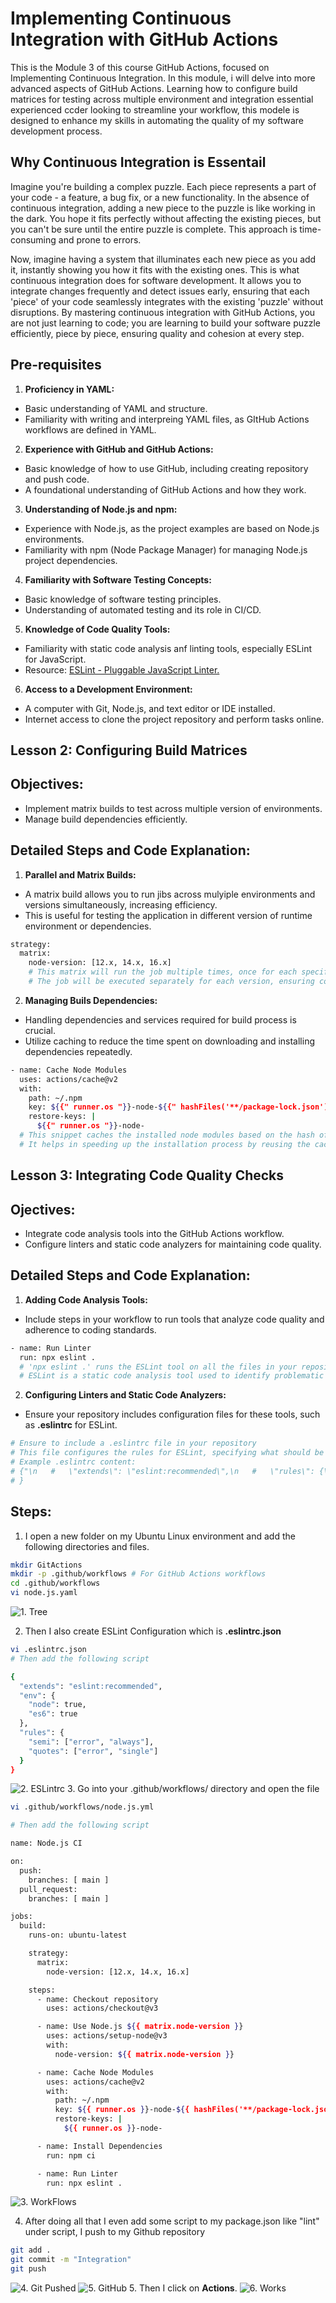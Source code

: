 # Implementing Continuous Integration with GitHub Actions

This is the Module 3 of this course GitHub Actions, focused on Implementing Continuous Integration. In this module, i will delve into more advanced aspects of GitHub Actions. Learning how to configure build matrices for testing across multiple environment and integration essential experienced ccder looking to streamline your workflow, this modele is designed to enhance my skills in automating the quality of my software development process.

## Why Continuous Integration is Essentail

Imagine you're building a complex puzzle. Each piece represents a part of your code - a feature, a bug fix, or a new functionality. In the absence of continuous integration, adding a new piece to the puzzle is like working in the dark. You hope it fits perfectly without affecting the existing pieces, but you can't be sure until the entire puzzle is complete. This approach is time-consuming and prone to errors. 

Now, imagine having a system that illuminates each new piece as you add it, instantly showing you how it fits with the existing ones. This is what continuous integration does for software development. It allows you to integrate changes frequently and detect issues early, ensuring that each 'piece' of your code seamlessly integrates with the existing 'puzzle' without disruptions. By mastering continuous integration with GitHub Actions, you are not just learning to code; you are learning to build your software puzzle efficiently, piece by piece, ensuring quality and cohesion at every step.

## Pre-requisites

1. **Proficiency in YAML:**
- Basic understanding of YAML and structure.
- Familiarity with writing and interpreing YAML files, as GItHub Actions workflows are defined in YAML.

2. **Experience with GitHub and GitHub Actions:**
- Basic knowledge of how to use GitHub, including creating repository and push code.
- A foundational understanding of GitHub Actions and how they work.

3. **Understanding of Node.js and npm:**
- Experience with Node.js, as the project examples are based on Node.js environments.
- Familiarity with npm (Node Package Manager) for managing Node.js project dependencies.

4. **Familiarity with Software Testing Concepts:**
- Basic knowledge of software testing principles.
- Understanding of automated testing and its role in CI/CD.

5. **Knowledge of Code Quality Tools:**
- Familiarity with static code analysis anf linting tools, especially ESLint for JavaScript.
- Resource: [ESLint - Pluggable JavaScript Linter.](https://eslint.org/)

6. **Access to a Development Environment:**
- A computer with Git, Node.js, and text editor or IDE installed.
- Internet access to clone the project repository and perform tasks online.

## **Lesson 2: Configuring Build Matrices**

## **Objectives:**
- Implement matrix builds to test across multiple version of environments.
- Manage build dependencies efficiently.

## **Detailed Steps and Code Explanation:**
1. **Parallel and Matrix Builds:**
- A matrix build allows you to run jibs across mulyiple environments and versions simultaneously, increasing efficiency.
- This is useful for testing the application in different version of runtime environment or dependencies.
```bash
strategy:
  matrix:
    node-version: [12.x, 14.x, 16.x]
    # This matrix will run the job multiple times, once for each specified Node.js version (12.x, 14.x, 16.x).
    # The job will be executed separately for each version, ensuring compatibility across these versions.
```

2. **Managing Buils Dependencies:**
- Handling dependencies and services required for build process is crucial.
- Utilize caching to reduce the time spent on downloading and installing dependencies repeatedly.
```bash
- name: Cache Node Modules
  uses: actions/cache@v2
  with:
    path: ~/.npm
    key: ${{" runner.os "}}-node-${{" hashFiles('**/package-lock.json') "}}
    restore-keys: |
      ${{" runner.os "}}-node-
  # This snippet caches the installed node modules based on the hash of the 'package-lock.json' file.
  # It helps in speeding up the installation process by reusing the cached modules when the 'package-lock.json' file hasn't changed.
```

## **Lesson 3: Integrating Code Quality Checks**
## **Ojectives:**
- Integrate code analysis tools into the GitHub Actions workflow.
- Configure linters and static code analyzers for maintaining code quality.

## Detailed Steps and Code Explanation:
1. **Adding Code Analysis Tools:**
- Include steps in your workflow to run tools that analyze code quality and adherence to coding standards.
```bash
- name: Run Linter
  run: npx eslint .
  # 'npx eslint .' runs the ESLint tool on all the files in your repository.
  # ESLint is a static code analysis tool used to identify problematic patterns in JavaScript code.
```
2. **Configuring Linters and Static Code Analyzers:**
- Ensure your repository includes configuration files for these tools, such as **.eslintrc** for ESLint.
```bash
# Ensure to include a .eslintrc file in your repository
# This file configures the rules for ESLint, specifying what should be checked.
# Example .eslintrc content:
# {"\n   #   \"extends\": \"eslint:recommended\",\n   #   \"rules\": {\n   #     // additional, custom rules here\n   #   "}
# }
```

## Steps:

1. I open a new folder on my Ubuntu Linux environment and add the following directories and files.
```bash
mkdir GitActions
mkdir -p .github/workflows # For GitHub Actions workflows
cd .github/workflows
vi node.js.yaml
```
![1. Tree](./IMG/1.%20Tree.png)

2. Then I also create ESLint Configuration which is **.eslintrc.json**
```bash
vi .eslintrc.json
# Then add the following script

{
  "extends": "eslint:recommended",
  "env": {
    "node": true,
    "es6": true
  },
  "rules": {
    "semi": ["error", "always"],
    "quotes": ["error", "single"]
  }
}
```
![2. ESLintrc](./IMG/2.%20ESLintrc.png)
3. Go into your .github/workflows/ directory and open the file
```bash
vi .github/workflows/node.js.yml

# Then add the following script

name: Node.js CI

on:
  push:
    branches: [ main ]
  pull_request:
    branches: [ main ]

jobs:
  build:
    runs-on: ubuntu-latest

    strategy:
      matrix:
        node-version: [12.x, 14.x, 16.x]

    steps:
      - name: Checkout repository
        uses: actions/checkout@v3

      - name: Use Node.js ${{ matrix.node-version }}
        uses: actions/setup-node@v3
        with:
          node-version: ${{ matrix.node-version }}

      - name: Cache Node Modules
        uses: actions/cache@v2
        with:
          path: ~/.npm
          key: ${{ runner.os }}-node-${{ hashFiles('**/package-lock.json') }}
          restore-keys: |
            ${{ runner.os }}-node-

      - name: Install Dependencies
        run: npm ci

      - name: Run Linter
        run: npx eslint .
```
![3. WorkFlows](./IMG/3.%20WorkFlows.png)

4. After doing all that I even add some script to my package.json like "lint" under script, I push to my Github repository
```bash
git add .
git commit -m "Integration"
git push
```
![4. Git Pushed](./IMG/4.%20Git%20Pushed.png)
![5. GitHub](./IMG/5.%20GitHub.png)
5. Then I click on **Actions**.
![6. Works](./IMG/6.%20Works.png)
